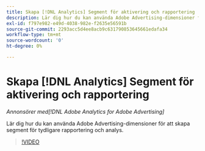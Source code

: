 ```yaml
---
title: Skapa [!DNL Analytics] Segment för aktivering och rapportering
description: Lär dig hur du kan använda Adobe Advertising-dimensioner för att skapa segment för tydligare rapportering och analys.
exl-id: f797e982-e49d-4038-982e-f2635e56591b
source-git-commit: 2293acc5d4ee8acb9c631790853645661edafa34
workflow-type: tm+mt
source-wordcount: '0'
ht-degree: 0%

---
```


# Skapa [!DNL Analytics] Segment för aktivering och rapportering

*Annonsörer med[!DNL Adobe Analytics for Adobe Advertising]*

Lär dig hur du kan använda Adobe Advertising-dimensioner för att skapa segment för tydligare rapportering och analys.

>[!VIDEO](https://video.tv.adobe.com/v/33916)

